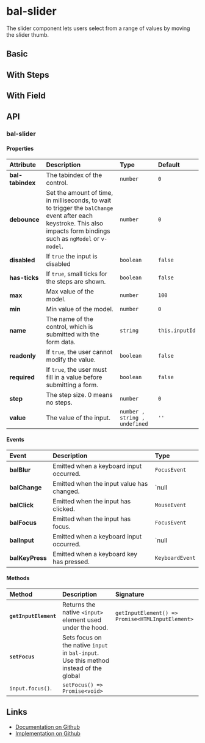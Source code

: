 # bal-slider

<!-- START: human documentation top -->

The slider component lets users select from a range of values by moving the slider thumb.

<!-- END: human documentation top -->

## Basic

<ClientOnly><docs-demo-bal-slider-87></docs-demo-bal-slider-87></ClientOnly>

## With Steps

<ClientOnly><docs-demo-bal-slider-88></docs-demo-bal-slider-88></ClientOnly>

## With Field

<ClientOnly><docs-demo-bal-slider-89></docs-demo-bal-slider-89></ClientOnly>

## API

### bal-slider

#### Properties

| Attribute        | Description                                                                                                                                                             | Type                          | Default        |
| :--------------- | :---------------------------------------------------------------------------------------------------------------------------------------------------------------------- | :---------------------------- | :------------- |
| **bal-tabindex** | The tabindex of the control.                                                                                                                                            | `number`                      | `0`            |
| **debounce**     | Set the amount of time, in milliseconds, to wait to trigger the `balChange` event after each keystroke. This also impacts form bindings such as `ngModel` or `v-model`. | `number`                      | `0`            |
| **disabled**     | If `true` the input is disabled                                                                                                                                         | `boolean`                     | `false`        |
| **has-ticks**    | If `true`, small ticks for the steps are shown.                                                                                                                         | `boolean`                     | `false`        |
| **max**          | Max value of the model.                                                                                                                                                 | `number`                      | `100`          |
| **min**          | Min value of the model.                                                                                                                                                 | `number`                      | `0`            |
| **name**         | The name of the control, which is submitted with the form data.                                                                                                         | `string`                      | `this.inputId` |
| **readonly**     | If `true`, the user cannot modify the value.                                                                                                                            | `boolean`                     | `false`        |
| **required**     | If `true`, the user must fill in a value before submitting a form.                                                                                                      | `boolean`                     | `false`        |
| **step**         | The step size. 0 means no steps.                                                                                                                                        | `number`                      | `0`            |
| **value**        | The value of the input.                                                                                                                                                 | `number , string , undefined` | `''`           |

#### Events

| Event           | Description                               | Type                     |
| :-------------- | :---------------------------------------- | :----------------------- |
| **balBlur**     | Emitted when a keyboard input occurred.   | `FocusEvent`             |
| **balChange**   | Emitted when the input value has changed. | `null | number | string` |
| **balClick**    | Emitted when the input has clicked.       | `MouseEvent`             |
| **balFocus**    | Emitted when the input has focus.         | `FocusEvent`             |
| **balInput**    | Emitted when a keyboard input occurred.   | `null | number | string` |
| **balKeyPress** | Emitted when a keyboard key has pressed.  | `KeyboardEvent`          |

#### Methods

| Method                | Description                                                                            | Signature                                        |
| :-------------------- | :------------------------------------------------------------------------------------- | :----------------------------------------------- |
| **`getInputElement`** | Returns the native `<input>` element used under the hood.                              | `getInputElement() => Promise<HTMLInputElement>` |
| **`setFocus`**        | Sets focus on the native `input` in `bal-input`. Use this method instead of the global |
| `input.focus()`.      | `setFocus() => Promise<void>`                                                          |

<!-- START: human documentation bottom -->

<!-- END: human documentation bottom -->

## Links

- [Documentation on Github](https://github.com/baloise/design-system/blob/master/docs/src/components/components/bal-slider.md)
- [Implementation on Github](https://github.com/baloise/design-system/blob/master/packages/components/src/components/bal-slider)
